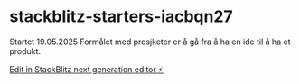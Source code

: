# stackblitz-starters-iacbqn27

Startet 19.05.2025
Formålet med prosjketer er  å gå fra å ha en ide til å ha et produkt. 

[Edit in StackBlitz next generation editor ⚡️](https://stackblitz.com/~/github.com/MaksymDramaretskyi-1/stackblitz-starters-iacbqn27) 